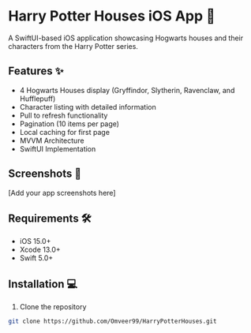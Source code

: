 # Harry Potter Houses iOS App 🏰

A SwiftUI-based iOS application showcasing Hogwarts houses and their characters from the Harry Potter series.

## Features ✨

- 4 Hogwarts Houses display (Gryffindor, Slytherin, Ravenclaw, and Hufflepuff)
- Character listing with detailed information
- Pull to refresh functionality
- Pagination (10 items per page)
- Local caching for first page
- MVVM Architecture
- SwiftUI Implementation

## Screenshots 📱

[Add your app screenshots here]

## Requirements 🛠

- iOS 15.0+
- Xcode 13.0+
- Swift 5.0+

## Installation 💻

1. Clone the repository
```bash
git clone https://github.com/Omveer99/HarryPotterHouses.git
